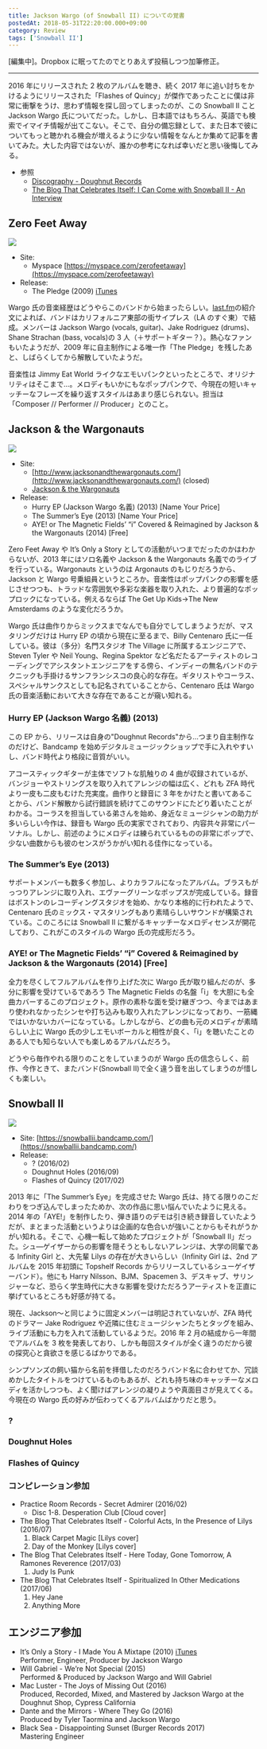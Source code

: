 ```yaml
---
title: Jackson Wargo (of Snowball II) についての覚書
postedAt: 2018-05-31T22:20:00.000+09:00
category: Review
tags: ['Snowball II']
---
```


\[編集中\]。Dropbox に眠ってたのでとりあえず投稿しつつ加筆修正。

---

2016 年にリリースされた 2 枚のアルバムを聴き、続く 2017 年に追い討ちをかけるようにリリースされた「Flashes of Quincy」が傑作であったことに僕は非常に衝撃をうけ、思わず情報を探し回ってしまったのが、この Snowball II こと Jackson Wargo 氏についてだった。しかし、日本語ではもちろん、英語でも検索でイマイチ情報が出てこない。そこで、自分の備忘録として、また日本で彼についてもっと聴かれる機会が増えるように少ない情報をなんとか集めて記事を書いてみた。大した内容ではないが、誰かの参考になれば幸いだと思い後悔してみる。

- 参照
  - [Discography - Doughnut Records](https://doughnutrecords.weebly.com/discography.html)
  - [The Blog That Celebrates Itself: I Can Come with Snowball II - An Interview](http://theblogthatcelebratesitself.blogspot.com/2016/02/i-can-come-with-snowball-ii-interview.html)

## Zero Feet Away

![](https://a3-images.myspacecdn.com/images02/6/54ff5574c57841c385c2b526326cef45/full.jpg)

- Site:
  - Myspace [https://myspace.com/zerofeetaway](https://myspace.com/zerofeetaway)
- Release:
  - The Pledge (2009) [iTunes](https://itunes.apple.com/us/album/the-pledge/id386428445)

Wargo 氏の音楽経歴はどうやらこのバンドから始まったらしい。[last.fm](http://www.last.fm/music/Zero+Feet+Away)の紹介文によれば、バンドはカリフォルニア東部の街サイプレス（LA のすぐ東）で結成。メンバーは Jackson Wargo (vocals, guitar)、Jake Rodriguez (drums)、Shane Strachan (bass, vocals)の 3 人（＋サポートギター？）。熱心なファンもいたようだが、2009 年に自主制作による唯一作「The Pledge」を残したあと、しばらくしてから解散していたようだ。

音楽性は Jimmy Eat World ライクなエモいパンクといったところで、オリジナリティはそこまで…。メロディもいかにもなポップパンクで、今現在の短いキャッチーなフレーズを繰り返すスタイルはあまり感じられない。担当は「Composer // Performer // Producer」とのこと。

## Jackson & the Wargonauts

![](https://f4.bcbits.com/img/0002062921_10.jpg)

- Site:
  - [http://www.jacksonandthewargonauts.com/](http://www.jacksonandthewargonauts.com/) (closed)
  - [Jackson & the Wargonauts](https://jacksonwargo.bandcamp.com/)
- Release:
  - Hurry EP (Jackson Wargo 名義) (2013) \[Name Your Price\]
  - The Summer’s Eye (2013) \[Name Your Price\]
  - AYE! or The Magnetic Fields’ “i” Covered & Reimagined by Jackson & the Wargonauts (2014) \[Free\]

Zero Feet Away や It’s Only a Story としての活動がいつまでだったのかはわからないが、2013 年にはソロ名義や Jackson & the Wargonauts 名義でのライブを行っている。Wargonauts というのは Argonauts のもじりだろうから、Jackson と Wargo 号乗組員というところか。音楽性はポップパンクの影響を感じさせつつも、トラッドな雰囲気や多彩な楽器を取り入れた、より普遍的なポップロックになっている。例えるならば The Get Up Kids→The New Amsterdams のような変化だろうか。

Wargo 氏は曲作りからミックスまでなんでも自分でしてしまうようだが、マスタリングだけは Hurry EP の頃から現在に至るまで、Billy Centenaro 氏に一任している。彼は（多分）名門スタジオ The Village に所属するエンジニアで、Steven Tyler や Neil Young、Regina Spektor など名だたるアーティストのレコーディングでアシスタントエンジニアをする傍ら、インディーの無名バンドのテクニックも手掛けるサンフランシスコの良心的な存在。ギタリストやコーラス、スペシャルサンクスとしても記名されていることから、Centenaro 氏は Wargo 氏の音楽活動において大きな存在であることが窺い知れる。

### Hurry EP (Jackson Wargo 名義) (2013)

この EP から、リリースは自身の"Doughnut Records"から…つまり自主制作なのだけど、Bandcamp を始めデジタルミュージックショップで手に入れやすいし、バンド時代より格段に音質がいい。

アコースティックギターが主体でソフトな肌触りの 4 曲が収録されているが、バンジョーやストリングスを取り入れてアレンジの幅は広く、どれも ZFA 時代より一皮も二皮もむけた充実度。曲作りと録音に 3 年をかけたと書いてあることから、バンド解散から試行錯誤を続けてこのサウンドにたどり着いたことがわかる。コーラスを担当している弟さんを始め、身近なミュージシャンの助力が多いらしい今作は、録音も Wargo 氏の実家でされており、内容共々非常にパーソナル。しかし、前述のようにメロディは練られているものの非常にポップで、少ない曲数からも彼のセンスがうかがい知れる佳作になっている。

### The Summer’s Eye (2013)

サポートメンバーも数多く参加し、よりカラフルになったアルバム。ブラスもがっつりアレンジに取り入れ、エヴァーグリーンなポップスが完成している。録音はボストンのレコーディングスタジオを始め、かなり本格的に行われたようで、Centenaro 氏のミックス・マスタリングもあり素晴らしいサウンドが構築されている。このころには Snowball II に繋がるキャッチーなメロディセンスが開花しており、これがこのスタイルの Wargo 氏の完成形だろう。

### AYE! or The Magnetic Fields’ “i” Covered & Reimagined by Jackson & the Wargonauts (2014) \[Free\]

全力を尽くしてフルアルバムを作り上げた次に Wargo 氏が取り組んだのが、多分に影響を受けているであろう The Magnetic Fields の名盤「i」を大胆にも全曲カバーするこのプロジェクト。原作の素朴な面を受け継ぎつつ、今まではあまり使われなかったシンセや打ち込みも取り入れたアレンジになっており、一筋縄ではいかないカバーになっている。しかしながら、どの曲も元のメロディが素晴らしい上に Wargo 氏の少しエモいボーカルと相性が良く、「i」を聴いたことのある人でも知らない人でも楽しめるアルバムだろう。

どうやら毎作やれる限りのことをしていまうのが Wargo 氏の信念らしく、前作、今作ときて、またバンド(Snowball II)で全く違う音を出してしまうのが惜しくも楽しい。

## Snowball II

![](https://image-ticketfly.imgix.net/00/02/63/57/21-og.jpg?w=2048&h=1365)

- Site: [https://snowballii.bandcamp.com/](https://snowballii.bandcamp.com/)
- Release:
  - ? (2016/02)
  - Doughnut Holes (2016/09)
  - Flashes of Quincy (2017/02)

2013 年に「The Summer’s Eye」を完成させた Wargo 氏は、持てる限りのこだわりをつぎ込んでしまったためか、次の作品に思い悩んでいたように見える。2014 年の「AYE!」を制作したり、弾き語りのデモは引き続き録音していたようだが、まとまった活動というよりは企画的な色合いが強いことからもそれがうかがい知れる。そこで、心機一転して始めたプロジェクトが「Snowball II」だった。シュ—ゲイザーからの影響を隠そうともしないアレンジは、大学の同輩である Infinity Girl と、大先輩 Lilys の存在が大きいらしい（Infinity Girl は、2nd アルバムを 2015 年初頭に Topshelf Records からリリースしているシューゲイザーバンド）。他にも Harry Nilsson、BJM、Spacemen 3、デスキャブ、サリンジャーなど、恐らく学生時代に大きな影響を受けただろうアーティストを正直に挙げているところも好感が持てる。

現在、Jackson〜と同じように固定メンバーは明記されていないが、ZFA 時代のドラマー Jake Rodriguez や近隣に住むミュージシャンたちとタッグを組み、ライブ活動にも力を入れて活動しているようだ。2016 年 2 月の結成から一年間でアルバムを 3 枚を発表しており、しかも毎回スタイルが全く違うのだから彼の探究心と貪欲さを感じるばかりである。

シンプソンズの飼い猫から名前を拝借したのだろうバンド名に合わせてか、冗談めかしたタイトルをつけているものもあるが、どれも持ち味のキャッチーなメロディを活かしつつも、よく聞けばアレンジの凝りようや真面目さが見えてくる。今現在の Wargo 氏の好みが伝わってくるアルバムばかりだと思う。

### ?

### Doughnut Holes

### Flashes of Quincy

### コンピレーション参加

- Practice Room Records - Secret Admirer (2016/02)
  - Disc 1-8\. Desperation Club \[Cloud cover\]
- The Blog That Celebrates Itself - Colorful Acts, In the Presence of Lilys (2016/07)
  1.  Black Carpet Magic \[Lilys cover\]
  2.  Day of the Monkey \[Lilys cover\]
- The Blog That Celebrates Itself - Here Today, Gone Tomorrow, A Ramones Reverence (2017/03)
  1.  Judy Is Punk
- The Blog That Celebrates Itself - Spiritualized In Other Medications (2017/06)
  1.  Hey Jane
  2.  Anything More

## エンジニア参加

- It’s Only a Story - I Made You A Mixtape (2010) [iTunes](https://itunes.apple.com/jp/album/i-made-you-a-mixtape-e-p/426161027)  
  Performer, Engineer, Producer by Jackson Wargo
- Will Gabriel - We’re Not Special (2015)  
  Performed & Produced by Jackson Wargo and Will Gabriel
- Mac Luster - The Joys of Missing Out (2016)  
  Produced, Recorded, Mixed, and Mastered by Jackson Wargo at the Doughnut Shop, Cypress California
- Dante and the Mirrors - Where They Go (2016)  
  Produced by Tyler Taormina and Jackson Wargo
- Black Sea - Disappointing Sunset (Burger Records 2017)  
  Mastering Engineer
